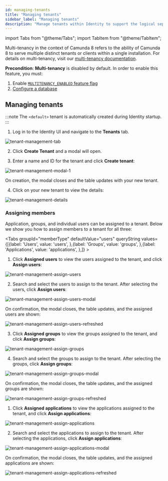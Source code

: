 ```yaml
---
id: managing-tenants
title: "Managing tenants"
sidebar_label: "Managing tenants"
description: "Manage tenants within Identity to support the logical separation of your infrastructure."
---
```


import Tabs from "@theme/Tabs";
import TabItem from "@theme/TabItem";

Multi-tenancy in the context of Camunda 8 refers to the ability of Camunda 8 to serve multiple distinct tenants or clients within a single installation. For details on multi-tenancy, visit our [multi-tenancy documentation](/self-managed/concepts/multi-tenancy.md).

**Precondition**: **Multi-tenancy** is disabled by default. In order to enable this feature, you must:

1. Enable [`MULTITENANCY_ENABLED` feature flag](/self-managed/identity/deployment-troubleshooting/configuration-variables.md#feature-flags)
2. [Configure a database](/self-managed/identity/deployment-troubleshooting/configuration-variables.md#database-configuration)

## Managing tenants

:::note
The `<default>` tenant is automatically created during Identity startup.
:::

1. Log in to the Identity UI and navigate to the **Tenants** tab.

![tenant-management-tab](./img/tenant-management-tab.png)

2. Click **Create Tenant** and a modal will open.

3. Enter a name and ID for the tenant and click **Create tenant**:

![tenant-management-modal-1](./img/tenant-management-modal-1.png)

On creation, the modal closes and the table updates with your new tenant.

4. Click on your new tenant to view the details:

![tenant-management-details](./img/tenant-management-details.png)

### Assigning members

Application, groups, and individual users can be assigned to a tenant. Below we show you how to assign members to a tenant for all three:

<Tabs groupId="memberType" defaultValue="users" queryString values={[{label: 'Users', value: 'users', },{label: 'Groups', value: 'groups', },{label: 'Applications', value: 'applications', },]} >
<TabItem value="users">

1. Click **Assigned users** to view the users assigned to the tenant, and click **Assign users**:

![tenant-management-assign-users](./img/tenant-management-assign-users-tab.png)

2. Search and select the users to assign to the tenant. After selecting the users, click **Assign users**:

![tenant-management-assign-users-modal](./img/tenant-management-assign-users-modal.png)

On confirmation, the modal closes, the table updates, and the assigned users are shown:

![tenant-management-assign-users-refreshed](./img/tenant-management-assign-users-refreshed.png)
</TabItem>
<TabItem value="groups">

3. Click **Assigned groups** to view the groups assigned to the tenant, and click **Assign groups**:

![tenant-management-assign-groups](./img/tenant-management-assign-groups-tab.png)

4. Search and select the groups to assign to the tenant. After selecting the groups, click **Assign groups**:

![tenant-management-assign-groups-modal](./img/tenant-management-assign-groups-modal.png)

On confirmation, the modal closes, the table updates, and the assigned groups are shown:

![tenant-management-assign-groups-refreshed](./img/tenant-management-assign-groups-refreshed.png)

</TabItem>
<TabItem value="applications">

1. Click **Assigned applications** to view the applications assigned to the tenant, and click **Assign applications**:

![tenant-management-assign-applications](./img/tenant-management-assign-applications-tab.png)

2. Search and select the applications to assign to the tenant. After selecting the applications, click **Assign applications**:

![tenant-management-assign-applications-modal](./img/tenant-management-assign-applications-modal.png)

On confirmation, the modal closes, the table updates, and the assigned applications are shown:

![tenant-management-assign-applications-refreshed](./img/tenant-management-assign-applications-refreshed.png)

</TabItem>
</Tabs>
